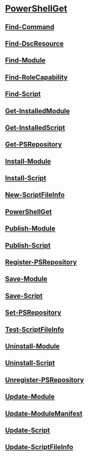 #  [PowerShellGet]()
##  [Find-Command](Find-Command.md)
##  [Find-DscResource](Find-DscResource.md)
##  [Find-Module](Find-Module.md)
##  [Find-RoleCapability](Find-RoleCapability.md)
##  [Find-Script](Find-Script.md)
##  [Get-InstalledModule](Get-InstalledModule.md)
##  [Get-InstalledScript](Get-InstalledScript.md)
##  [Get-PSRepository](Get-PSRepository.md)
##  [Install-Module](Install-Module.md)
##  [Install-Script](Install-Script.md)
##  [New-ScriptFileInfo](New-ScriptFileInfo.md)
##  [PowerShellGet](PowerShellGet.md)
##  [Publish-Module](Publish-Module.md)
##  [Publish-Script](Publish-Script.md)
##  [Register-PSRepository](Register-PSRepository.md)
##  [Save-Module](Save-Module.md)
##  [Save-Script](Save-Script.md)
##  [Set-PSRepository](Set-PSRepository.md)
##  [Test-ScriptFileInfo](Test-ScriptFileInfo.md)
##  [Uninstall-Module](Uninstall-Module.md)
##  [Uninstall-Script](Uninstall-Script.md)
##  [Unregister-PSRepository](Unregister-PSRepository.md)
##  [Update-Module](Update-Module.md)
##  [Update-ModuleManifest](Update-ModuleManifest.md)
##  [Update-Script](Update-Script.md)
##  [Update-ScriptFileInfo](Update-ScriptFileInfo.md)
